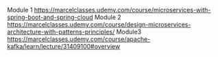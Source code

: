 Module 1
https://marcelclasses.udemy.com/course/microservices-with-spring-boot-and-spring-cloud
Module 2
https://marcelclasses.udemy.com/course/design-microservices-architecture-with-patterns-principles/
Module3
https://marcelclasses.udemy.com/course/apache-kafka/learn/lecture/31409100#overview
